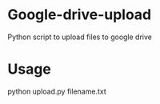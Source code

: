 # Google-drive-upload
Python script to upload files to google drive

# Usage
python upload.py filename.txt

